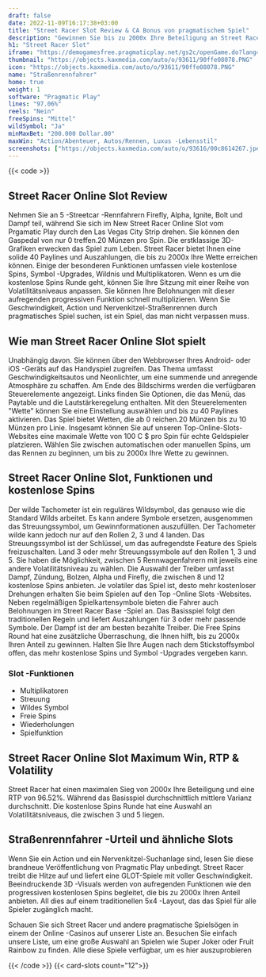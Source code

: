 ```yaml
---
draft: false
date: 2022-11-09T16:17:38+03:00
title: "Street Racer Slot Review & CA Bonus von pragmatischem Spiel"
description: "Gewinnen Sie bis zu 2000x Ihre Beteiligung an Street Racer mit pragmatischem Spiel. Zu den Besonderheiten gehören progressive kostenlose Spins, Wilds, Symbol -Upgrades und mehr! Vollständige Bewertung unten."
h1: "Street Racer Slot"
iframe: "https://demogamesfree.pragmaticplay.net/gs2c/openGame.do?lang=&cur=&gameSymbol=vs40streetracer&websiteUrl=https%3A%2F%2Fdemogamesfree.pragmaticplay.net&jurisdiction=99&lobbyURL=https%3A%2F%2Fwww.pragmaticplay.com"
thumbnail: "https://objects.kaxmedia.com/auto/o/93611/90ffe08078.PNG"
icon: "https://objects.kaxmedia.com/auto/o/93611/90ffe08078.PNG"
name: "Straßenrennfahrer"
home: true
weight: 1
software: "Pragmatic Play"
lines: "97.06%"
reels: "Nein"
freeSpins: "Mittel"
wildSymbol: "Ja"
minMaxBet: "200.000 Dollar.00"
maxWin: "Action/Abenteuer, Autos/Rennen, Luxus -Lebensstil"
screenshots: ["https://objects.kaxmedia.com/auto/o/93616/00c8614267.jpeg"]
---
```


{{< code >}}<h2>Street Racer Online Slot Review</h2><p>Nehmen Sie an 5 -Streetcar -Rennfahrern Firefly, Alpha, Ignite, Bolt und Dampf teil, während Sie sich im New Street Racer Online Slot vom Prgamatic Play durch den Las Vegas City Strip drehen. Sie können den Gaspedal von nur 0 treffen.20 Münzen pro Spin. Die erstklassige 3D-Grafiken erwecken das Spiel zum Leben. Street Racer bietet Ihnen eine solide 40 Paylines und Auszahlungen, die bis zu 2000x Ihre Wette erreichen können. Einige der besonderen Funktionen umfassen viele kostenlose Spins, Symbol -Upgrades, Wildnis und Multiplikatoren. Wenn es um die kostenlose Spins Runde geht, können Sie Ihre Sitzung mit einer Reihe von Volatilitätsniveaus anpassen. Sie können Ihre Belohnungen mit dieser aufregenden progressiven Funktion schnell multiplizieren. Wenn Sie Geschwindigkeit, Action und Nervenkitzel-Straßenrennen durch pragmatisches Spiel suchen, ist ein Spiel, das man nicht verpassen muss.</p><h2>Wie man Street Racer Online Slot spielt</h2><p>Unabhängig davon. Sie können über den Webbrowser Ihres Android- oder iOS -Geräts auf das Handyspiel zugreifen. Das Thema umfasst Geschwindigkeitsautos und Neonlichter, um eine summende und anregende Atmosphäre zu schaffen. Am Ende des Bildschirms werden die verfügbaren Steuerelemente angezeigt. Links finden Sie Optionen, die das Menü, das Paytable und die Lautstärkeregelung enthalten. Mit den Steuerelementen "Wette" können Sie eine Einstellung auswählen und bis zu 40 Paylines aktivieren. Das Spiel bietet Wetten, die ab 0 reichen.20 Münzen bis zu 10 Münzen pro Linie. Insgesamt können Sie auf unseren Top-Online-Slots-Websites eine maximale Wette von 100 C $ pro Spin für echte Geldspieler platzieren. Wählen Sie zwischen automatischen oder manuellen Spins, um das Rennen zu beginnen, um bis zu 2000x Ihre Wette zu gewinnen.</p><h2>Street Racer Online Slot, Funktionen und kostenlose Spins</h2><p>Der wilde Tachometer ist ein reguläres Wildsymbol, das genauso wie die Standard Wilds arbeitet. Es kann andere Symbole ersetzen, ausgenommen das Streuungssymbol, um Gewinnformationen auszufüllen. Der Tachometer wilde kann jedoch nur auf den Rollen 2, 3 und 4 landen. Das Streuungssymbol ist der Schlüssel, um das aufregendste Feature des Spiels freizuschalten. Land 3 oder mehr Streuungssymbole auf den Rollen 1, 3 und 5. Sie haben die Möglichkeit, zwischen 5 Rennwagenfahrern mit jeweils eine andere Volatilitätsniveau zu wählen. Die Auswahl der Treiber umfasst Dampf, Zündung, Bolzen, Alpha und Firefly, die zwischen 8 und 12 kostenlose Spins anbieten. Je volatiler das Spiel ist, desto mehr kostenloser Drehungen erhalten Sie beim Spielen auf den Top -Online Slots -Websites. Neben regelmäßigen Spielkartensymbole bieten die Fahrer auch Belohnungen im Street Racer Base -Spiel an. Das Basisspiel folgt den traditionellen Regeln und liefert Auszahlungen für 3 oder mehr passende Symbole. Der Dampf ist der am besten bezahlte Treiber. Die Free Spins Round hat eine zusätzliche Überraschung, die Ihnen hilft, bis zu 2000x Ihren Anteil zu gewinnen. Halten Sie Ihre Augen nach dem Stickstoffsymbol offen, das mehr kostenlose Spins und Symbol -Upgrades vergeben kann.</p><h3>
Slot -Funktionen</h3><ul>
<li></span>
Multiplikatoren</li>
<li></span>
Streuung</li>
<li></span>
Wildes Symbol</li>
<li></span>
Freie Spins</li>
<li></span>
Wiederholungen</li>
<li></span>
Spielfunktion</li></ul><h2>Street Racer Online Slot Maximum Win, RTP & Volatility</h2><p>Street Racer hat einen maximalen Sieg von 2000x Ihre Beteiligung und eine RTP von 96.52%. Während das Basisspiel durchschnittlich mittlere Varianz durchschnitt. Die kostenlose Spins Runde hat eine Auswahl an Volatilitätsniveaus, die zwischen 3 und 5 liegen.</p><h2>Straßenrennfahrer -Urteil und ähnliche Slots</h2><p>Wenn Sie ein Action und ein Nervenkitzel-Suchanlage sind, lesen Sie diese brandneue Veröffentlichung von Pragmatic Play unbedingt. Street Racer treibt die Hitze auf und liefert eine GLOT-Spiele mit voller Geschwindigkeit. Beeindruckende 3D -Visuals werden von aufregenden Funktionen wie den progressiven kostenlosen Spins begleitet, die bis zu 2000x Ihren Anteil anbieten. All dies auf einem traditionellen 5x4 -Layout, das das Spiel für alle Spieler zugänglich macht.</p><p>Schauen Sie sich Street Racer und andere pragmatische Spielsögen in einem der Online -Casinos auf unserer Liste an. Besuchen Sie einfach unsere Liste, um eine große Auswahl an Spielen wie Super Joker oder Fruit Rainbow zu finden. Alle diese Spiele verfügbar, um es hier auszuprobieren</p>{{< /code >}}
{{< card-slots count="12">}}